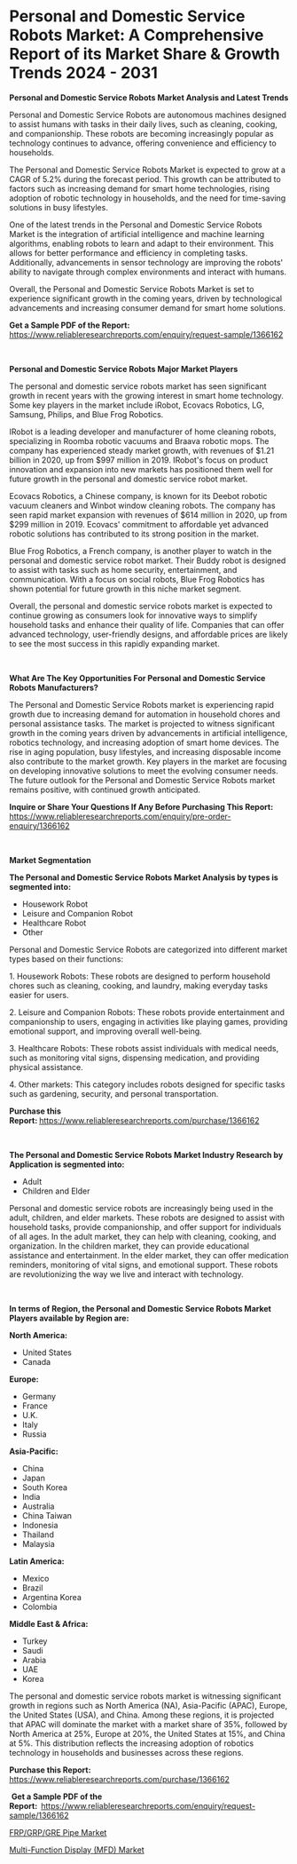<p><h1>Personal and Domestic Service Robots Market: A Comprehensive Report of its Market Share & Growth Trends 2024 - 2031</h1></p><p><strong>Personal and Domestic Service Robots Market Analysis and Latest Trends</strong></p>
<p><p>Personal and Domestic Service Robots are autonomous machines designed to assist humans with tasks in their daily lives, such as cleaning, cooking, and companionship. These robots are becoming increasingly popular as technology continues to advance, offering convenience and efficiency to households.</p><p>The Personal and Domestic Service Robots Market is expected to grow at a CAGR of 5.2% during the forecast period. This growth can be attributed to factors such as increasing demand for smart home technologies, rising adoption of robotic technology in households, and the need for time-saving solutions in busy lifestyles.</p><p>One of the latest trends in the Personal and Domestic Service Robots Market is the integration of artificial intelligence and machine learning algorithms, enabling robots to learn and adapt to their environment. This allows for better performance and efficiency in completing tasks. Additionally, advancements in sensor technology are improving the robots' ability to navigate through complex environments and interact with humans.</p><p>Overall, the Personal and Domestic Service Robots Market is set to experience significant growth in the coming years, driven by technological advancements and increasing consumer demand for smart home solutions.</p></p>
<p><strong>Get a Sample PDF of the Report:&nbsp;</strong> <a href="https://www.reliableresearchreports.com/enquiry/request-sample/1366162">https://www.reliableresearchreports.com/enquiry/request-sample/1366162</a></p>
<p>&nbsp;</p>
<p><strong>Personal and Domestic Service Robots Major Market Players</strong></p>
<p><p>The personal and domestic service robots market has seen significant growth in recent years with the growing interest in smart home technology. Some key players in the market include iRobot, Ecovacs Robotics, LG, Samsung, Philips, and Blue Frog Robotics.</p><p>IRobot is a leading developer and manufacturer of home cleaning robots, specializing in Roomba robotic vacuums and Braava robotic mops. The company has experienced steady market growth, with revenues of $1.21 billion in 2020, up from $997 million in 2019. IRobot's focus on product innovation and expansion into new markets has positioned them well for future growth in the personal and domestic service robot market.</p><p>Ecovacs Robotics, a Chinese company, is known for its Deebot robotic vacuum cleaners and Winbot window cleaning robots. The company has seen rapid market expansion with revenues of $614 million in 2020, up from $299 million in 2019. Ecovacs' commitment to affordable yet advanced robotic solutions has contributed to its strong position in the market.</p><p>Blue Frog Robotics, a French company, is another player to watch in the personal and domestic service robot market. Their Buddy robot is designed to assist with tasks such as home security, entertainment, and communication. With a focus on social robots, Blue Frog Robotics has shown potential for future growth in this niche market segment.</p><p>Overall, the personal and domestic service robots market is expected to continue growing as consumers look for innovative ways to simplify household tasks and enhance their quality of life. Companies that can offer advanced technology, user-friendly designs, and affordable prices are likely to see the most success in this rapidly expanding market.</p></p>
<p>&nbsp;</p>
<p><strong>What Are The Key Opportunities For Personal and Domestic Service Robots Manufacturers?</strong></p>
<p><p>The Personal and Domestic Service Robots market is experiencing rapid growth due to increasing demand for automation in household chores and personal assistance tasks. The market is projected to witness significant growth in the coming years driven by advancements in artificial intelligence, robotics technology, and increasing adoption of smart home devices. The rise in aging population, busy lifestyles, and increasing disposable income also contribute to the market growth. Key players in the market are focusing on developing innovative solutions to meet the evolving consumer needs. The future outlook for the Personal and Domestic Service Robots market remains positive, with continued growth anticipated.</p></p>
<p><strong>Inquire or Share Your Questions If Any Before Purchasing This Report:</strong> <a href="https://www.reliableresearchreports.com/enquiry/pre-order-enquiry/1366162">https://www.reliableresearchreports.com/enquiry/pre-order-enquiry/1366162</a></p>
<p>&nbsp;</p>
<p><strong>Market Segmentation</strong></p>
<p><strong>The Personal and Domestic Service Robots Market Analysis by types is segmented into:</strong></p>
<p><ul><li>Housework Robot</li><li>Leisure and Companion Robot</li><li>Healthcare Robot</li><li>Other</li></ul></p>
<p><p>Personal and Domestic Service Robots are categorized into different market types based on their functions:</p><p>1. Housework Robots: These robots are designed to perform household chores such as cleaning, cooking, and laundry, making everyday tasks easier for users.</p><p>2. Leisure and Companion Robots: These robots provide entertainment and companionship to users, engaging in activities like playing games, providing emotional support, and improving overall well-being.</p><p>3. Healthcare Robots: These robots assist individuals with medical needs, such as monitoring vital signs, dispensing medication, and providing physical assistance.</p><p>4. Other markets: This category includes robots designed for specific tasks such as gardening, security, and personal transportation.</p></p>
<p><strong>Purchase this Report:&nbsp;</strong><a href="https://www.reliableresearchreports.com/purchase/1366162">https://www.reliableresearchreports.com/purchase/1366162</a></p>
<p>&nbsp;</p>
<p><strong>The Personal and Domestic Service Robots Market Industry Research by Application is segmented into:</strong></p>
<p><ul><li>Adult</li><li>Children and Elder</li></ul></p>
<p><p>Personal and domestic service robots are increasingly being used in the adult, children, and elder markets. These robots are designed to assist with household tasks, provide companionship, and offer support for individuals of all ages. In the adult market, they can help with cleaning, cooking, and organization. In the children market, they can provide educational assistance and entertainment. In the elder market, they can offer medication reminders, monitoring of vital signs, and emotional support. These robots are revolutionizing the way we live and interact with technology.</p></p>
<p>&nbsp;</p>
<p><strong>In terms of Region, the Personal and Domestic Service Robots Market Players available by Region are:</strong></p>
<p>
    <p> <strong> North America: </strong>
        <ul>
            <li>United States</li>
            <li>Canada</li>
        </ul>
        </p> 
    <p> <strong> Europe: </strong>
        <ul>
            <li>Germany</li>
            <li>France</li>
            <li>U.K.</li>
            <li>Italy</li>
            <li>Russia</li>
        </ul>
        </p> 
    <p> <strong> Asia-Pacific: </strong>
        <ul>
            <li>China</li>
            <li>Japan</li>
            <li>South Korea</li>
            <li>India</li>
            <li>Australia</li>
            <li>China Taiwan</li>
            <li>Indonesia</li>
            <li>Thailand</li>
            <li>Malaysia</li>
        </ul>
        </p> 
    <p> <strong> Latin America: </strong>
        <ul>
            <li>Mexico</li>
            <li>Brazil</li>
            <li>Argentina Korea</li>
            <li>Colombia</li>
        </ul>
        </p> 
    <p> <strong> Middle East & Africa: </strong>
        <ul>
            <li>Turkey</li>
            <li>Saudi</li>
            <li>Arabia</li>
            <li>UAE</li>
            <li>Korea</li>
        </ul>
    </p>
    </p>
<p><p>The personal and domestic service robots market is witnessing significant growth in regions such as North America (NA), Asia-Pacific (APAC), Europe, the United States (USA), and China. Among these regions, it is projected that APAC will dominate the market with a market share of 35%, followed by North America at 25%, Europe at 20%, the United States at 15%, and China at 5%. This distribution reflects the increasing adoption of robotics technology in households and businesses across these regions.</p></p>
<p><strong>Purchase this Report: </strong><a href="https://www.reliableresearchreports.com/purchase/1366162">https://www.reliableresearchreports.com/purchase/1366162</a></p>
<p>&nbsp;<strong>Get a Sample PDF of the Report:&nbsp;&nbsp;</strong><a href="https://www.reliableresearchreports.com/enquiry/request-sample/1366162">https://www.reliableresearchreports.com/enquiry/request-sample/1366162</a></p>
<p><strong></strong></p>
<p><p><a href="https://issuu.com/reportprime-2/docs/frpgrpgre-pipe-market-size-2030.pptx">FRP/GRP/GRE Pipe Market</a></p><p><a href="https://issuu.com/reportprime-2/docs/multi-function-display-mfd-market-size-2030.pptx">Multi-Function Display (MFD) Market</a></p></p>